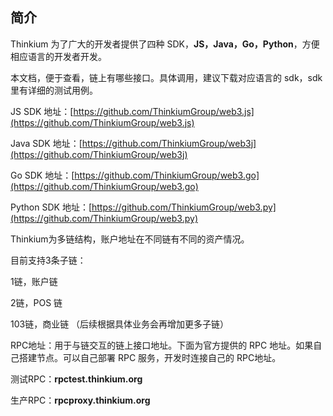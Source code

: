 ## 简介

Thinkium 为了广大的开发者提供了四种 SDK，**JS，Java，Go，Python**，方便相应语言的开发者开发。

本文档，便于查看，链上有哪些接口。具体调用，建议下载对应语言的 sdk，sdk 里有详细的测试用例。



JS SDK 地址：[https://github.com/ThinkiumGroup/web3.js](https://github.com/ThinkiumGroup/web3.js)

Java SDK 地址：[https://github.com/ThinkiumGroup/web3j](https://github.com/ThinkiumGroup/web3j)

Go SDK 地址：[https://github.com/ThinkiumGroup/web3.go](https://github.com/ThinkiumGroup/web3.go)

Python SDK 地址：[https://github.com/ThinkiumGroup/web3.py](https://github.com/ThinkiumGroup/web3.py)



Thinkium为多链结构，账户地址在不同链有不同的资产情况。

目前支持3条子链：

1链，账户链

2链，POS 链

103链，商业链
（后续根据具体业务会再增加更多子链）



RPC地址：用于与链交互的链上接口地址。下面为官方提供的 RPC 地址。如果自己搭建节点。可以自己部署 RPC 服务，开发时连接自己的 RPC地址。

测试RPC：**rpctest.thinkium.org**

生产RPC：**rpcproxy.thinkium.org**

